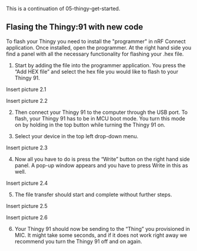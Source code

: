 This is a continuation of 05-thingy-get-started. 

## Flasing the Thingy:91 with new code
To flash your Thingy you need to install the "programmer" in nRF Connect application. 
Once installed, open the programmer. At the right hand side you find a panel with all the necessary functionality for flashing your .hex file.

1. Start by adding the file into the programmer application. You press the “Add HEX file” and select the hex file you would like to flash to your Thingy 91.

Insert picture 2.1

Insert picture 2.2

2. Then connect your Thingy 91 to the computer through the USB port. To flash, your
Thingy 91 has to be in MCU boot mode. You turn this mode on by holding in the top
button while turning the Thingy 91 on.

3.  Select your device in the top left drop-down menu.

Insert picture 2.3

4. Now all you have to do is press the “Write” button on the right hand side panel. A
pop-up window appears and you have to press Write in this as well.

Insert picture 2.4

5. The file transfer should start and complete without further steps.

Insert picture 2.5

Insert picture 2.6

6. Your Thingy 91 should now be sending to the “Thing” you provisioned in MIC. It might take some seconds, and if it does not work right away we recommend you turn the Thingy 91 off and on again.

